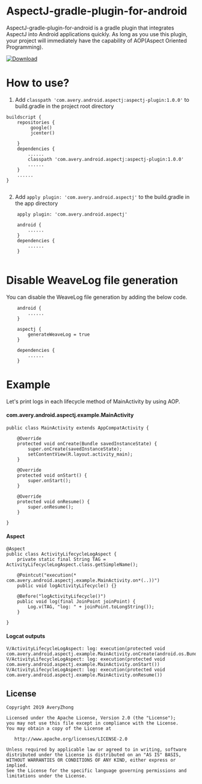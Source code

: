 # AspectJ-gradle-plugin-for-android


AspectJ-gradle-plugin-for-android is a gradle plugin that integrates AspectJ into Android applications quickly.
As long as you use this plugin, your project will immediately have the capability of AOP(Aspect Oriented Programming).


[ ![Download](https://api.bintray.com/packages/averyzhong/AndroidRepo/AspectJ-gradle-plugin-for-android/images/download.svg?version=1.0.0) ](https://bintray.com/averyzhong/AndroidRepo/AspectJ-gradle-plugin-for-android/1.0.0/link)

# How to use?
1. Add `classpath 'com.avery.android.aspectj:aspectj-plugin:1.0.0'` to build.gradle in the project root directory

```
buildscript {
    repositories {
         google()
         jcenter()
               
    }    
    dependencies {
        ......
        classpath 'com.avery.android.aspectj:aspectj-plugin:1.0.0'
        ......  
    }
    ......
}
 
```

2. Add `apply plugin: 'com.avery.android.aspectj'` to the build.gradle in the app directory

```
    apply plugin: 'com.avery.android.aspectj'
    
    android {
        ......
    }
    dependencies {
        ......
    }
 
```

# Disable WeaveLog file generation
You can disable the WeaveLog file generation by adding the below code.

``` 
    android {
        ......
    }
    
    aspectj {
        generateWeaveLog = true
    }
    
    dependencies {
        ......
    }
```

# Example
Let's print logs in each lifecycle method of MainActivity by using AOP.

#### com.avery.android.aspectj.example.MainActivity

```
public class MainActivity extends AppCompatActivity {

    @Override
    protected void onCreate(Bundle savedInstanceState) {
        super.onCreate(savedInstanceState);
        setContentView(R.layout.activity_main);
    }

    @Override
    protected void onStart() {
        super.onStart();
    }

    @Override
    protected void onResume() {
        super.onResume();
    }

}

```
#### Aspect

```
@Aspect
public class ActivityLifecycleLogAspect {
    private static final String TAG = ActivityLifecycleLogAspect.class.getSimpleName();

    @Pointcut("execution(* com.avery.android.aspectj.example.MainActivity.on*(..))")
    public void logActivityLifecycle() {}

    @Before("logActivityLifecycle()")
    public void log(final JoinPoint joinPoint) {
        Log.v(TAG, "log: " + joinPoint.toLongString());
    }

}
```

#### Logcat outputs
```
V/ActivityLifecycleLogAspect: log: execution(protected void com.avery.android.aspectj.example.MainActivity.onCreate(android.os.Bundle))
V/ActivityLifecycleLogAspect: log: execution(protected void com.avery.android.aspectj.example.MainActivity.onStart())
V/ActivityLifecycleLogAspect: log: execution(protected void com.avery.android.aspectj.example.MainActivity.onResume())

```

## License

```
Copyright 2019 AveryZhong

Licensed under the Apache License, Version 2.0 (the "License");
you may not use this file except in compliance with the License.
You may obtain a copy of the License at

   http://www.apache.org/licenses/LICENSE-2.0

Unless required by applicable law or agreed to in writing, software
distributed under the License is distributed on an "AS IS" BASIS,
WITHOUT WARRANTIES OR CONDITIONS OF ANY KIND, either express or implied.
See the License for the specific language governing permissions and
limitations under the License.
```

